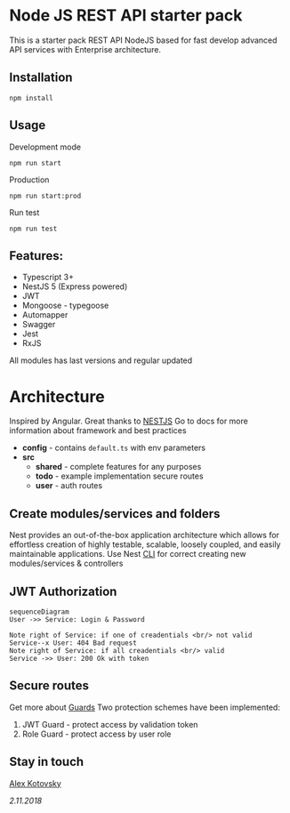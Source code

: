 # Node JS REST API starter pack

This is a starter pack REST API NodeJS based for fast develop advanced API services with Enterprise architecture. 

## Installation

    npm install

## Usage

Development mode

    npm run start
Production

    npm run start:prod
Run test

    npm run test


## Features:
 - Typescript 3+
 - NestJS 5 (Express powered)
 - JWT
 - Mongoose - typegoose
 - Automapper
 - Swagger
 - Jest
 - RxJS

All modules has last versions and regular updated

# Architecture

Inspired by Angular. Great thanks to [NESTJS](https://nestjs.com/)
Go to docs for more information about framework and best practices

 - **config** - contains `default.ts` with env parameters
 - **src**
	 - **shared** - complete features for any purposes
	 - **todo** - example implementation secure routes
	 - **user** - auth routes

## Create modules/services and folders

Nest provides an out-of-the-box application architecture which allows for effortless creation of highly testable, scalable, loosely coupled, and easily maintainable applications.
Use Nest [CLI](https://docs.nestjs.com/cli/usages) for correct creating new modules/services & controllers


## JWT Authorization

```mermaid
sequenceDiagram
User ->> Service: Login & Password

Note right of Service: if one of creadentials <br/> not valid
Service--x User: 404 Bad request 
Note right of Service: if all creadentials <br/> valid
Service ->> User: 200 Ok with token
```

## Secure routes
Get more about [Guards](https://docs.nestjs.com/guards)
Two protection schemes have been implemented:

 1. JWT Guard - protect access by validation token
 2. Role Guard - protect access by user role


## Stay in touch

[Alex Kotovsky](https://github.com/Kotovskyart)

*2.11.2018*

